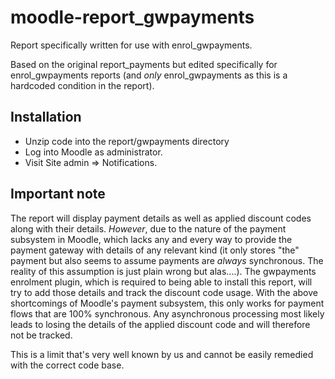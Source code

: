# moodle-report_gwpayments

Report specifically written for use with enrol_gwpayments.

Based on the original report_payments but edited specifically for enrol_gwpayments
reports (and _only_ enrol_gwpayments as this is a hardcoded condition in the report).

## Installation

* Unzip code into the report/gwpayments directory
* Log into Moodle as administrator.
* Visit Site admin => Notifications.

## Important note

The report will display payment details as well as applied discount codes along with their details.
_However_, due to the nature of the payment subsystem in Moodle, which lacks any and every
way to provide the payment gateway with details of any relevant kind (it only stores "the" payment
but also seems to assume payments are _always_ synchronous. The reality of this assumption is just
 plain wrong but alas....).
The gwpayments enrolment plugin, which is required to being able to install this report,
will try to add those details and track the discount code usage.
With the above shortcomings of Moodle's payment subsystem, this only works for payment flows that are
100% synchronous. Any asynchronous processing most likely leads to losing the details of
the applied discount code and will therefore not be tracked.

This is a limit that's very well known by us and cannot be easily remedied with the correct code base.
